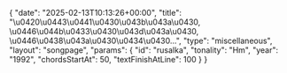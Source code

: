 {
    "date": "2025-02-13T10:13:26+00:00",
    "title": "\u0420\u0443\u0441\u0430\u043b\u043a\u0430, \u0446\u044b\u0433\u0430\u043d\u043a\u0430, \u0446\u0438\u043a\u0430\u0434\u0430...",
    "type": "miscellaneous",
    "layout": "songpage",
    "params": {
        "id": "rusalka",
        "tonality": "Hm",
        "year": "1992",
        "chordsStartAt": 50,
        "textFinishAtLine": 100
    }
}